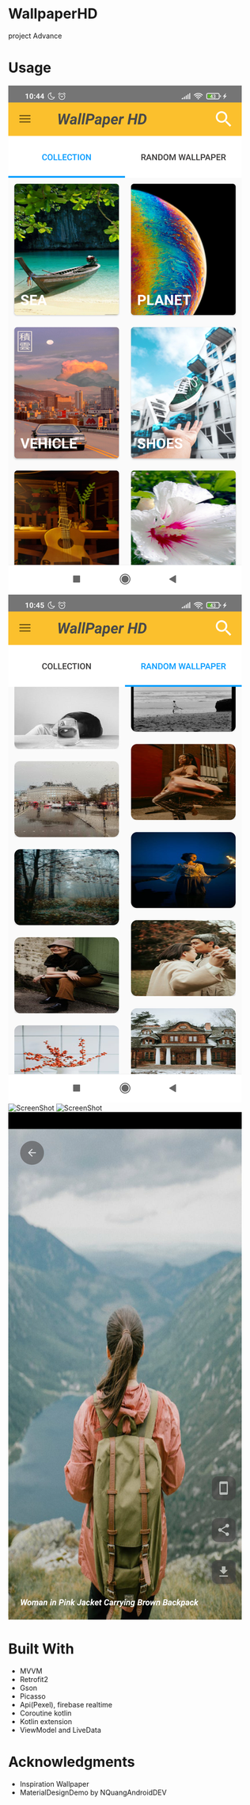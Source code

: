 # WallpaperHD
project Advance


# Usage
![ScreenShot](device-2021-12-27-104444.PNG)
![ScreenShot](device-2021-12-27-104527.PNG)
![ScreenShot](device-2021-12-27-104623.PNG)
![ScreenShot](device-2021-12-27-104723.PNG)
![ScreenShot](device-2021-12-27-104808.PNG)



# Built With
 - MVVM
 - Retrofit2
 - Gson
 - Picasso
 - Api(Pexel), firebase realtime
 - Coroutine kotlin
 - Kotlin extension
 - ViewModel and LiveData
 
# Acknowledgments
  - Inspiration Wallpaper
  - MaterialDesignDemo by NQuangAndroidDEV
